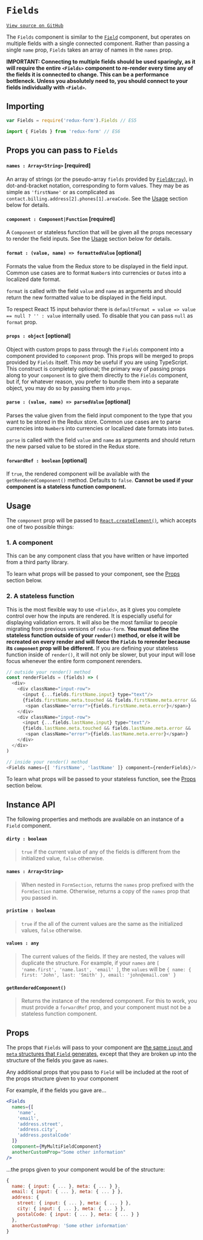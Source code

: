 # `Fields`

[`View source on GitHub`](https://github.com/erikras/redux-form/blob/master/src/Fields.js)

The `Fields` component is similar to the
[`Field`](https://redux-form.com/6.2.0/docs/api/Field.md/) component, but
operates on multiple fields with a single connected component. Rather than
passing a single `name` prop, `Fields` takes an array of names in the `names`
prop.

**IMPORTANT: Connecting to multiple fields should be used sparingly, as it will
require the entire `<Fields>` component to re-render every time any of the
fields it is connected to change. This can be a performance bottleneck. Unless
you absolutely need to, you should connect to your fields individually with
`<Field>`.**

## Importing

```javascript
var Fields = require('redux-form').Fields // ES5
```

```javascript
import { Fields } from 'redux-form' // ES6
```

## Props you can pass to `Fields`

#### `names : Array<String>` [required]

An array of strings (or the pseudo-array `fields` provided by
[`FieldArray`](https://redux-form.com/6.2.0/docs/api/FieldArray.md/)), in
dot-and-bracket notation, corresponding to form values. They may be as simple as
`'firstName'` or as complicated as
`contact.billing.address[2].phones[1].areaCode`. See the [Usage](#usage) section
below for details.

#### `component : Component|Function` [required]

A `Component` or stateless function that will be given all the props necessary
to render the field inputs. See the [Usage](#usage) section below for details.

#### `format : (value, name) => formattedValue` [optional]

Formats the value from the Redux store to be displayed in the field input.
Common use cases are to format `Number`s into currencies or `Date`s into a
localized date format.

`format` is called with the field `value` and `name` as arguments and should
return the new formatted value to be displayed in the field input.

To respect React 15 input behavior there is `defaultFormat = value => value == null ? '' : value` internally used. To disable that you can pass `null` as
`format` prop.

#### `props : object` [optional]

Object with custom props to pass through the `Fields` component into a component
provided to `component` prop. This props will be merged to props provided by
`Fields` itself. This _may_ be useful if you are using TypeScript. This
construct is completely optional; the primary way of passing props along to your
`component` is to give them directly to the `Fields` component, but if, for
whatever reason, you prefer to bundle them into a separate object, you may do so
by passing them into `props`.

#### `parse : (value, name) => parsedValue` [optional]

Parses the value given from the field input component to the type that you want
to be stored in the Redux store. Common use cases are to parse currencies into
`Number`s into currencies or localized date formats into `Date`s.

`parse` is called with the field `value` and `name` as arguments and should
return the new parsed value to be stored in the Redux store.

#### `forwardRef : boolean` [optional]

If `true`, the rendered component will be available with the
`getRenderedComponent()` method. Defaults to `false`. **Cannot be used if your
component is a stateless function component.**

## Usage

The `component` prop will be passed to
[`React.createElement()`](http://facebook.github.io/react/docs/top-level-api.html#react.createelement),
which accepts one of two possible things:

### 1. A component

This can be any component class that you have written or have imported from a
third party library.

To learn what props will be passed to your component, see the [Props](#props)
section below.

### 2. A stateless function

This is the most flexible way to use `<Fields>`, as it gives you complete
control over how the inputs are rendered. It is especially useful for displaying
validation errors. It will also be the most familiar to people migrating from
previous versions of `redux-form`. **You must define the stateless function
outside of your `render()` method, or else it will be recreated on every render
and will force the `Fields` to rerender because its `component` prop will be
different.** If you are defining your stateless function inside of `render()`,
it will not only be slower, but your input will lose focus whenever the entire
form component rerenders.

```js
// outside your render() method
const renderFields = (fields) => (
  <div>
    <div className="input-row">
      <input {...fields.firstName.input} type="text"/>
      {fields.firstName.meta.touched && fields.firstName.meta.error &&
       <span className="error">{fields.firstName.meta.error}</span>}
    </div>
    <div className="input-row">
      <input {...fields.lastName.input} type="text"/>
      {fields.lastName.meta.touched && fields.lastName.meta.error &&
       <span className="error">{fields.lastName.meta.error}</span>}
    </div>
  </div>
)

// inside your render() method
<Fields names={[ 'firstName', 'lastName' ]} component={renderFields}/>
```

To learn what props will be passed to your stateless function, see the
[Props](#props) section below.

## Instance API

The following properties and methods are available on an instance of a `Field`
component.

#### `dirty : boolean`

> `true` if the current value of any of the fields is different from the
> initialized value, `false` otherwise.

#### `names : Array<String>`

> When nested in `FormSection`, returns the `names` prop prefixed with the
> `FormSection` name. Otherwise, returns a copy of the `names` prop that you
> passed in.

#### `pristine : boolean`

> `true` if the all of the current values are the same as the initialized
> values, `false` otherwise.

#### `values : any`

> The current values of the fields. If they are nested, the values will
> duplicate the structure. For example, if your `names` are `[ 'name.first', 'name.last', 'email' ]`, the `values` will be `{ name: { first: 'John', last: 'Smith' }, email: 'john@email.com' }`

#### `getRenderedComponent()`

> Returns the instance of the rendered component. For this to work, you must
> provide a `forwardRef` prop, and your component must not be a stateless function
> component.

## Props

The props that `Fields` will pass to your component are
[the same `input` and `meta` structures that `Field` generates](https://redux-form.com/8.0.3/docs/api/Field.md/#props),
except that they are broken up into the structure of the fields you gave as
`names`.

Any additional props that you pass to `Field` will be included at the root of
the props structure given to your component

For example, if the fields you gave are...

```jsx
<Fields
  names={[
    'name',
    'email',
    'address.street',
    'address.city',
    'address.postalCode'
  ]}
  component={MyMultiFieldComponent}
  anotherCustomProp="Some other information"
/>
```

...the props given to your component would be of the structure:

```jsx
{
  name: { input: { ... }, meta: { ... } },
  email: { input: { ... }, meta: { ... } },
  address: {
    street: { input: { ... }, meta: { ... } },
    city: { input: { ... }, meta: { ... } },
    postalCode: { input: { ... }, meta: { ... } }
  },
  anotherCustomProp: 'Some other information'
}
```
